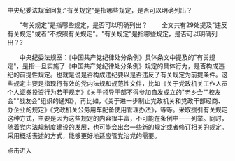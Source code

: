 中央纪委法规室回复:"有关规定"是指哪些规定，是否可以明确列出？










　　"有关规定"是指哪些规定，是否可以明确列出？
　　全文共有29处提及"违反有关规定"或者"不按照有关规定"。"有关规定"是指哪些规定，是否可以明确列出？?

　　中央纪委法规室：《中国共产党纪律处分条例》具体条文中提及的"有关规定"，是指一旦实施了《中国共产党纪律处分条例》规定的具体行为，是否构成违纪的前提性规定。也就是说是否构成违纪要以是否违反了有关规定为前提条件。这些规定主要是指现行有效的党内法规和规范性文件，比如《关于党政机关工作人员个人证券投资行为若干规定》《关于领导干部不得参加自发成立的"老乡会""校友会""战友会"组织的通知》，再比如，《关于进一步制止党政机关和党政干部经商、办企业的规定》《党政机关公务用车配备使用管理办法》，等等。采取援引有关规定这种方式，主要是因为这些规定的内容很丰富，不可能在条例中一一列举。同时，随着党内法规制度建设的发展，也可能会出台一些新的规定或者修订相关的规定。采用概括表述的方式，能够更好地适应管党治党的需要。

点击进入
